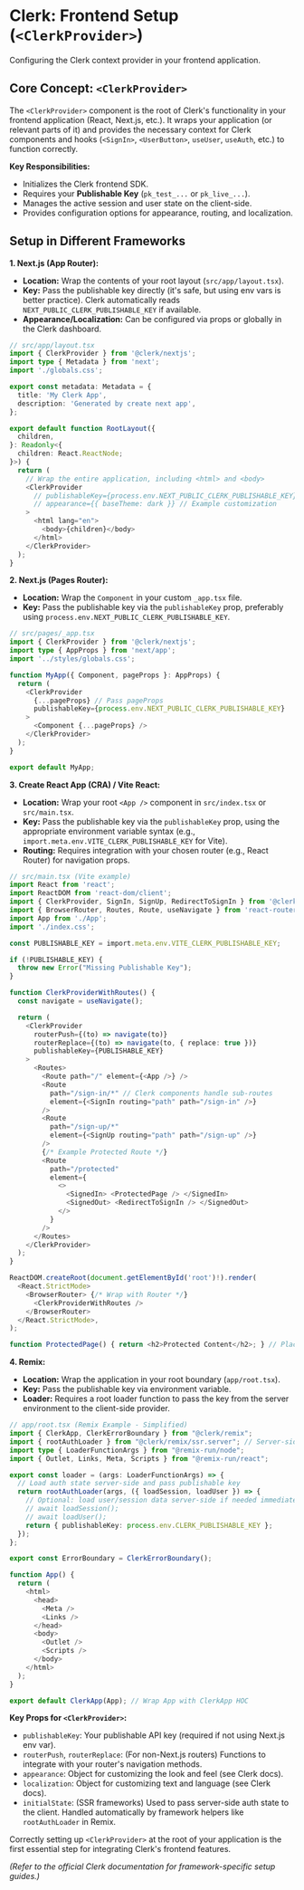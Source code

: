 # Clerk: Frontend Setup (`<ClerkProvider>`)

Configuring the Clerk context provider in your frontend application.

## Core Concept: `<ClerkProvider>`

The `<ClerkProvider>` component is the root of Clerk's functionality in your frontend application (React, Next.js, etc.). It wraps your application (or relevant parts of it) and provides the necessary context for Clerk components and hooks (`<SignIn>`, `<UserButton>`, `useUser`, `useAuth`, etc.) to function correctly.

**Key Responsibilities:**

*   Initializes the Clerk frontend SDK.
*   Requires your **Publishable Key** (`pk_test_...` or `pk_live_...`).
*   Manages the active session and user state on the client-side.
*   Provides configuration options for appearance, routing, and localization.

## Setup in Different Frameworks

**1. Next.js (App Router):**

*   **Location:** Wrap the contents of your root layout (`src/app/layout.tsx`).
*   **Key:** Pass the publishable key directly (it's safe, but using env vars is better practice). Clerk automatically reads `NEXT_PUBLIC_CLERK_PUBLISHABLE_KEY` if available.
*   **Appearance/Localization:** Can be configured via props or globally in the Clerk dashboard.

```typescript
// src/app/layout.tsx
import { ClerkProvider } from '@clerk/nextjs';
import type { Metadata } from 'next';
import './globals.css';

export const metadata: Metadata = {
  title: 'My Clerk App',
  description: 'Generated by create next app',
};

export default function RootLayout({
  children,
}: Readonly<{
  children: React.ReactNode;
}>) {
  return (
    // Wrap the entire application, including <html> and <body>
    <ClerkProvider
      // publishableKey={process.env.NEXT_PUBLIC_CLERK_PUBLISHABLE_KEY} // Optional: Key read automatically if env var set
      // appearance={{ baseTheme: dark }} // Example customization
    >
      <html lang="en">
        <body>{children}</body>
      </html>
    </ClerkProvider>
  );
}
```

**2. Next.js (Pages Router):**

*   **Location:** Wrap the `Component` in your custom `_app.tsx` file.
*   **Key:** Pass the publishable key via the `publishableKey` prop, preferably using `process.env.NEXT_PUBLIC_CLERK_PUBLISHABLE_KEY`.

```typescript
// src/pages/_app.tsx
import { ClerkProvider } from '@clerk/nextjs';
import type { AppProps } from 'next/app';
import '../styles/globals.css';

function MyApp({ Component, pageProps }: AppProps) {
  return (
    <ClerkProvider
      {...pageProps} // Pass pageProps
      publishableKey={process.env.NEXT_PUBLIC_CLERK_PUBLISHABLE_KEY}
    >
      <Component {...pageProps} />
    </ClerkProvider>
  );
}

export default MyApp;
```

**3. Create React App (CRA) / Vite React:**

*   **Location:** Wrap your root `<App />` component in `src/index.tsx` or `src/main.tsx`.
*   **Key:** Pass the publishable key via the `publishableKey` prop, using the appropriate environment variable syntax (e.g., `import.meta.env.VITE_CLERK_PUBLISHABLE_KEY` for Vite).
*   **Routing:** Requires integration with your chosen router (e.g., React Router) for navigation props.

```typescript
// src/main.tsx (Vite example)
import React from 'react';
import ReactDOM from 'react-dom/client';
import { ClerkProvider, SignIn, SignUp, RedirectToSignIn } from '@clerk/clerk-react';
import { BrowserRouter, Routes, Route, useNavigate } from 'react-router-dom'; // Example with React Router
import App from './App';
import './index.css';

const PUBLISHABLE_KEY = import.meta.env.VITE_CLERK_PUBLISHABLE_KEY;

if (!PUBLISHABLE_KEY) {
  throw new Error("Missing Publishable Key");
}

function ClerkProviderWithRoutes() {
  const navigate = useNavigate();

  return (
    <ClerkProvider
      routerPush={(to) => navigate(to)}
      routerReplace={(to) => navigate(to, { replace: true })}
      publishableKey={PUBLISHABLE_KEY}
    >
      <Routes>
        <Route path="/" element={<App />} />
        <Route
          path="/sign-in/*" // Clerk components handle sub-routes
          element={<SignIn routing="path" path="/sign-in" />}
        />
        <Route
          path="/sign-up/*"
          element={<SignUp routing="path" path="/sign-up" />}
        />
        {/* Example Protected Route */}
        <Route
          path="/protected"
          element={
            <>
              <SignedIn> <ProtectedPage /> </SignedIn>
              <SignedOut> <RedirectToSignIn /> </SignedOut>
            </>
          }
        />
      </Routes>
    </ClerkProvider>
  );
}

ReactDOM.createRoot(document.getElementById('root')!).render(
  <React.StrictMode>
    <BrowserRouter> {/* Wrap with Router */}
      <ClerkProviderWithRoutes />
    </BrowserRouter>
  </React.StrictMode>,
);

function ProtectedPage() { return <h2>Protected Content</h2>; } // Placeholder
```

**4. Remix:**

*   **Location:** Wrap the application in your root boundary (`app/root.tsx`).
*   **Key:** Pass the publishable key via environment variable.
*   **Loader:** Requires a root loader function to pass the key from the server environment to the client-side provider.

```typescript
// app/root.tsx (Remix Example - Simplified)
import { ClerkApp, ClerkErrorBoundary } from "@clerk/remix";
import { rootAuthLoader } from "@clerk/remix/ssr.server"; // Server-side loader
import type { LoaderFunctionArgs } from "@remix-run/node";
import { Outlet, Links, Meta, Scripts } from "@remix-run/react";

export const loader = (args: LoaderFunctionArgs) => {
  // Load auth state server-side and pass publishable key
  return rootAuthLoader(args, ({ loadSession, loadUser }) => {
    // Optional: load user/session data server-side if needed immediately
    // await loadSession();
    // await loadUser();
    return { publishableKey: process.env.CLERK_PUBLISHABLE_KEY };
  });
};

export const ErrorBoundary = ClerkErrorBoundary();

function App() {
  return (
    <html>
      <head>
        <Meta />
        <Links />
      </head>
      <body>
        <Outlet />
        <Scripts />
      </body>
    </html>
  );
}

export default ClerkApp(App); // Wrap App with ClerkApp HOC
```

**Key Props for `<ClerkProvider>`:**

*   `publishableKey`: Your publishable API key (required if not using Next.js env var).
*   `routerPush`, `routerReplace`: (For non-Next.js routers) Functions to integrate with your router's navigation methods.
*   `appearance`: Object for customizing the look and feel (see Clerk docs).
*   `localization`: Object for customizing text and language (see Clerk docs).
*   `initialState`: (SSR frameworks) Used to pass server-side auth state to the client. Handled automatically by framework helpers like `rootAuthLoader` in Remix.

Correctly setting up `<ClerkProvider>` at the root of your application is the first essential step for integrating Clerk's frontend features.

*(Refer to the official Clerk documentation for framework-specific setup guides.)*